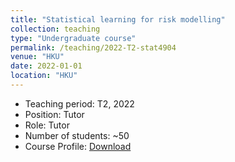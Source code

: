 ```yaml
---
title: "Statistical learning for risk modelling"
collection: teaching
type: "Undergraduate course"
permalink: /teaching/2022-T2-stat4904
venue: "HKU"
date: 2022-01-01
location: "HKU"
---
```

* Teaching period: T2, 2022
* Position: Tutor
* Role: Tutor
* Number of students: ~50
* Course Profile: [Download](https://vm.civeng.unsw.edu.au/courseprofiles/2019/2019-T1_CVEN3501x7193.pdf)
